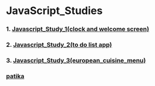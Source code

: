 # JavaScript_Studies
### 1. [Javascript_Study_1(clock and welcome screen)](https://github.com/KaderErgin/Javascript/tree/master/Javascript_Study_1)
### 2. [Javascript_Study_2(to do list app)](https://github.com/KaderErgin/JavaScript/tree/master/Javascript_Study_2)
### 3. [Javascript_Study_3(european_cuisine_menu)](https://github.com/KaderErgin/JavaScript/tree/master/Javascript_Study_3)  
### [patika](https://academy.patika.dev/tr/profile)

